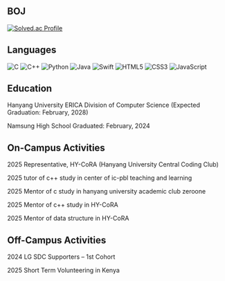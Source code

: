 ## BOJ
[![Solved.ac Profile](http://mazassumnida.wtf/api/v2/generate_badge?boj=hi385790)](https://solved.ac/hi385790)

## Languages 
![C](https://img.shields.io/badge/C-A8B9CC?style=for-the-badge&logo=c&logoColor=white)
![C++](https://img.shields.io/badge/C++-00599C?style=for-the-badge&logo=cplusplus&logoColor=white)
![Python](https://img.shields.io/badge/Python-3776AB?style=for-the-badge&logo=python&logoColor=white)
![Java](https://img.shields.io/badge/Java-007396?style=for-the-badge&logo=java&logoColor=white)
![Swift](https://img.shields.io/badge/Swift-FA7343?style=for-the-badge&logo=swift&logoColor=white)
![HTML5](https://img.shields.io/badge/HTML5-E34F26?style=for-the-badge&logo=html5&logoColor=white)
![CSS3](https://img.shields.io/badge/CSS3-1572B6?style=for-the-badge&logo=css3&logoColor=white)
![JavaScript](https://img.shields.io/badge/JavaScript-F7DF1E?style=for-the-badge&logo=javascript&logoColor=black)

## Education
Hanyang University ERICA
Division of Computer Science
(Expected Graduation: February, 2028)

Namsung High School
Graduated: February, 2024


## On-Campus Activities
2025 Representative, HY-CoRA (Hanyang University Central Coding Club)

2025 tutor of c++ study in center of ic-pbl teaching and learning

2025 Mentor of c study in hanyang university academic club zeroone

2025 Mentor of c++ study in HY-CoRA 

2025 Mentor of data structure in HY-CoRA 

## Off-Campus Activities
2024 LG SDC Supporters – 1st Cohort

2025 Short Term Volunteering in Kenya

